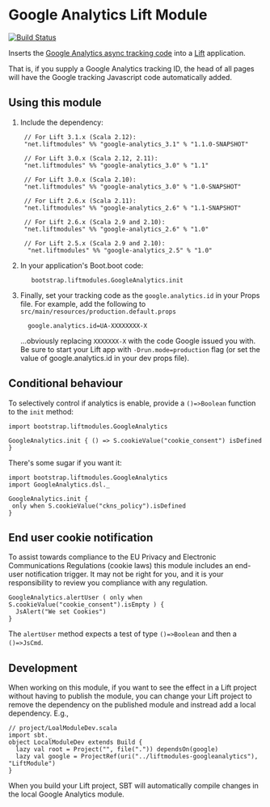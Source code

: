 # Google Analytics Lift Module

[![Build Status](https://travis-ci.org/d6y/liftmodules-googleanalytics.svg?branch=master)](https://travis-ci.org/d6y/liftmodules-googleanalytics)

Inserts the [Google Analytics async tracking code](http://code.google.com/apis/analytics/docs/tracking/asyncTracking.html) into a [Lift](http://www.liftweb.net) application.

That is, if you supply a Google Analytics tracking ID, the head of all pages will have the Google tracking Javascript code automatically added.



## Using this module

1. Include the dependency:

        // For Lift 3.1.x (Scala 2.12):
        "net.liftmodules" %% "google-analytics_3.1" % "1.1.0-SNAPSHOT"

        // For Lift 3.0.x (Scala 2.12, 2.11):
        "net.liftmodules" %% "google-analytics_3.0" % "1.1"

        // For Lift 3.0.x (Scala 2.10):
        "net.liftmodules" %% "google-analytics_3.0" % "1.0-SNAPSHOT"

        // For Lift 2.6.x (Scala 2.11):
        "net.liftmodules" %% "google-analytics_2.6" % "1.1-SNAPSHOT"

        // For Lift 2.6.x (Scala 2.9 and 2.10):
        "net.liftmodules" %% "google-analytics_2.6" % "1.0"

        // For Lift 2.5.x (Scala 2.9 and 2.10):
         "net.liftmodules" %% "google-analytics_2.5" % "1.0"


2. In your application's Boot.boot code:

          bootstrap.liftmodules.GoogleAnalytics.init

3. Finally, set your tracking code as the `google.analytics.id` in your Props file.  For example, add the following to `src/main/resources/production.default.props`

         google.analytics.id=UA-XXXXXXXX-X

    ...obviously replacing `XXXXXXX-X` with the code Google issued you with.  Be sure to start your Lift app with `-Drun.mode=production` flag (or set the value of google.analytics.id in your dev props file).


## Conditional behaviour

To selectively control if analytics is enable, provide a `()=>Boolean` function to the `init` method:

    import bootstrap.liftmodules.GoogleAnalytics

    GoogleAnalytics.init { () => S.cookieValue("cookie_consent") isDefined }

There's some sugar if you want it:

    import bootstrap.liftmodules.GoogleAnalytics
    import GoogleAnalytics.dsl._

    GoogleAnalytics.init {
     only when S.cookieValue("ckns_policy").isDefined
    }


## End user cookie notification

To assist towards compliance to the EU Privacy and Electronic Communications Regulations (cookie laws) this module includes an end-user notification trigger.  It may not be right for you, and it is your responsibility to review you compliance with any regulation.

    GoogleAnalytics.alertUser ( only when S.cookieValue("cookie_consent").isEmpty ) {
      JsAlert("We set Cookies")
    }

The `alertUser` method expects a test of type `()=>Boolean` and then a `()=>JsCmd`.


## Development

When working on this module, if you want to see the effect in a Lift project without having to publish the module, you can change your Lift project to remove the dependency on the published module and instread add a local dependency.  E.g.,

    // project/LoalModuleDev.scala
    import sbt._
    object LocalModuleDev extends Build {
      lazy val root = Project("", file(".")) dependsOn(google)
      lazy val google = ProjectRef(uri("../liftmodules-googleanalytics"), "LiftModule")
    }

When you build your Lift project, SBT will automatically compile changes in the local Google Analytics module.

